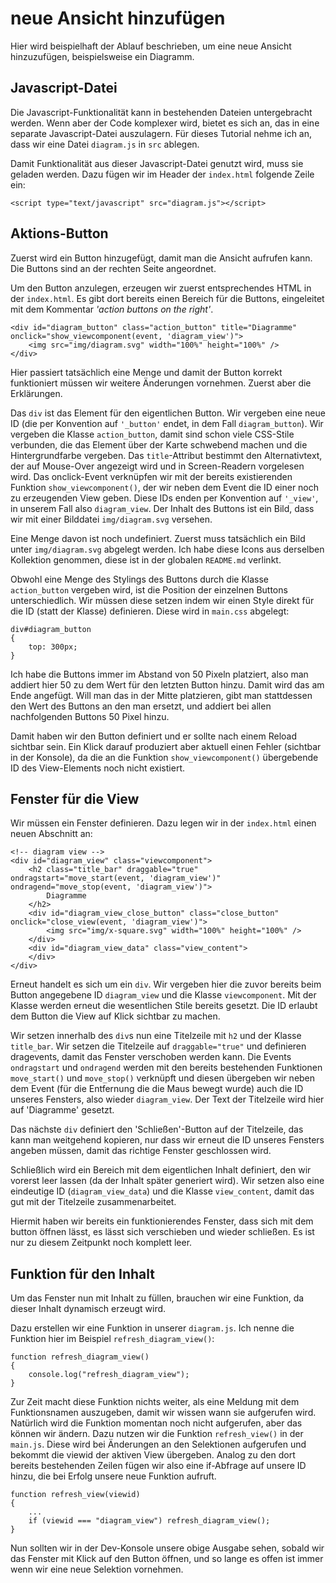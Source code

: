 # neue Ansicht hinzufügen

Hier wird beispielhaft der Ablauf beschrieben, um eine neue Ansicht hinzuzufügen, beispielsweise ein Diagramm.

## Javascript-Datei

Die Javascript-Funktionalität kann in bestehenden Dateien untergebracht werden. Wenn aber der Code komplexer wird, bietet es sich an, das in eine separate Javascript-Datei auszulagern. Für dieses Tutorial nehme ich an, dass wir eine Datei `diagram.js` in `src` ablegen.

Damit Funktionalität aus dieser Javascript-Datei genutzt wird, muss sie geladen werden. Dazu fügen wir im Header der `index.html` folgende Zeile ein:
```
<script type="text/javascript" src="diagram.js"></script>
```

## Aktions-Button

Zuerst wird ein Button hinzugefügt, damit man die Ansicht aufrufen kann. Die Buttons sind an der rechten Seite angeordnet.

Um den Button anzulegen, erzeugen wir zuerst entsprechendes HTML in der `index.html`. Es gibt dort bereits einen Bereich für die Buttons, eingeleitet mit dem Kommentar _'action buttons on the right'_.

```
<div id="diagram_button" class="action_button" title="Diagramme" onclick="show_viewcomponent(event, 'diagram_view')">
	<img src="img/diagram.svg" width="100%" height="100%" />
</div>
```
Hier passiert tatsächlich eine Menge und damit der Button korrekt funktioniert müssen wir weitere Änderungen vornehmen. Zuerst aber die Erklärungen.

Das `div` ist das Element für den eigentlichen Button. Wir vergeben eine neue ID (die per Konvention auf `'_button'` endet, in dem Fall `diagram_button`). Wir vergeben die Klasse `action_button`, damit sind schon viele CSS-Stile verbunden, die das Element über der Karte schwebend machen und die Hintergrundfarbe vergeben. Das `title`-Attribut bestimmt den Alternativtext, der auf Mouse-Over angezeigt wird und in Screen-Readern vorgelesen wird. Das onclick-Event verknüpfen wir mit der bereits existierenden Funktion `show_viewcomponent()`, der wir neben dem Event die ID einer noch zu erzeugenden View geben. Diese IDs enden per Konvention auf `'_view'`, in unserem Fall also `diagram_view`. Der Inhalt des Buttons ist ein Bild, dass wir mit einer Bilddatei `img/diagram.svg` versehen.

Eine Menge davon ist noch undefiniert. Zuerst muss tatsächlich ein Bild unter `img/diagram.svg` abgelegt werden. Ich habe diese Icons aus derselben Kollektion genommen, diese ist in der globalen `README.md` verlinkt.

Obwohl eine Menge des Stylings des Buttons durch die Klasse `action_button` vergeben wird, ist die Position der einzelnen Buttons unterschiedlich. Wir müssen diese setzen indem wir einen Style direkt für die ID (statt der Klasse) definieren. Diese wird in `main.css` abgelegt:
```
div#diagram_button
{
	top: 300px;
}
```
Ich habe die Buttons immer im Abstand von 50 Pixeln platziert, also man addiert hier 50 zu dem Wert für den letzten Button hinzu. Damit wird das am Ende angefügt. Will man das in der Mitte platzieren, gibt man stattdessen den Wert des Buttons an den man ersetzt, und addiert bei allen nachfolgenden Buttons 50 Pixel hinzu.

Damit haben wir den Button definiert und er sollte nach einem Reload sichtbar sein. Ein Klick darauf produziert aber aktuell einen Fehler (sichtbar in der Konsole), da die an die Funktion `show_viewcomponent()` übergebende ID des View-Elements noch nicht existiert.

## Fenster für die View

Wir müssen ein Fenster definieren. Dazu legen wir in der `index.html` einen neuen Abschnitt an:
```
<!-- diagram view -->
<div id="diagram_view" class="viewcomponent">
	<h2 class="title_bar" draggable="true" ondragstart="move_start(event, 'diagram_view')" ondragend="move_stop(event, 'diagram_view')">
		Diagramme
	</h2>
	<div id="diagram_view_close_button" class="close_button" onclick="close_view(event, 'diagram_view')">
		<img src="img/x-square.svg" width="100%" height="100%" />
	</div>
	<div id="diagram_view_data" class="view_content">
	</div>
</div>
```
Erneut handelt es sich um ein `div`. Wir vergeben hier die zuvor bereits beim Button angegebene ID `diagram_view` und die Klasse `viewcomponent`. Mit der Klasse werden erneut die wesentlichen Stile bereits gesetzt. Die ID erlaubt dem Button die View auf Klick sichtbar zu machen.

Wir setzen innerhalb des `div`s nun eine Titelzeile mit `h2` und der Klasse `title_bar`. Wir setzen die Titelzeile auf `draggable="true"` und definieren dragevents, damit das Fenster verschoben werden kann. Die Events `ondragstart` und `ondragend` werden mit den bereits bestehenden Funktionen `move_start()` und `move_stop()` verknüpft und diesen übergeben wir neben dem Event (für die Entfernung die die Maus bewegt wurde) auch die ID unseres Fensters, also wieder `diagram_view`. Der Text der Titelzeile wird hier auf 'Diagramme' gesetzt.

Das nächste `div` definiert den 'Schließen'-Button auf der Titelzeile, das kann man weitgehend kopieren, nur dass wir erneut die ID unseres Fensters angeben müssen, damit das richtige Fenster geschlossen wird.

Schließlich wird ein Bereich mit dem eigentlichen Inhalt definiert, den wir vorerst leer lassen (da der Inhalt später generiert wird). Wir setzen also eine eindeutige ID (`diagram_view_data`) und die Klasse `view_content`, damit das gut mit der Titelzeile zusammenarbeitet.

Hiermit haben wir bereits ein funktionierendes Fenster, dass sich mit dem button öffnen lässt, es lässt sich verschieben und wieder schließen. Es ist nur zu diesem Zeitpunkt noch komplett leer.

## Funktion für den Inhalt

Um das Fenster nun mit Inhalt zu füllen, brauchen wir eine Funktion, da dieser Inhalt dynamisch erzeugt wird.

Dazu erstellen wir eine Funktion in unserer `diagram.js`. Ich nenne die Funktion hier im Beispiel `refresh_diagram_view()`:

```
function refresh_diagram_view()
{
	console.log("refresh_diagram_view");
}
```

Zur Zeit macht diese Funktion nichts weiter, als eine Meldung mit dem Funktionsnamen auszugeben, damit wir wissen wann sie aufgerufen wird. Natürlich wird die Funktion momentan noch nicht aufgerufen, aber das können wir ändern. Dazu nutzen wir die Funktion `refresh_view()` in der `main.js`. Diese wird bei Änderungen an den Selektionen aufgerufen und bekommt die viewid der aktiven View übergeben. Analog zu den dort bereits bestehenden Zeilen fügen wir also eine if-Abfrage auf unsere ID hinzu, die bei Erfolg unsere neue Funktion aufruft.

```
function refresh_view(viewid)
{
	...
	if (viewid === "diagram_view") refresh_diagram_view();
}
```

Nun sollten wir in der Dev-Konsole unsere obige Ausgabe sehen, sobald wir das Fenster mit Klick auf den Button öffnen, und so lange es offen ist immer wenn wir eine neue Selektion vornehmen.